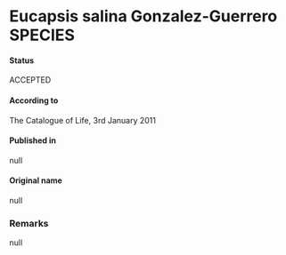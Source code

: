 Eucapsis salina Gonzalez-Guerrero SPECIES
=======

#### Status
ACCEPTED

#### According to
The Catalogue of Life, 3rd January 2011

#### Published in
null

#### Original name
null

### Remarks
null